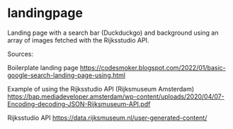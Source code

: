# landingpage
Landing page with a search bar (Duckduckgo) and background using an array of images fetched with the Rijksstudio API.


Sources: 

Boilerplate landing page
https://codesmoker.blogspot.com/2022/01/basic-google-search-landing-page-using.html 

Example of using the Rijksstudio API (Rijksmuseum Amsterdam)
https://bap.mediadeveloper.amsterdam/wp-content/uploads/2020/04/07-Encoding-decoding-JSON-Rijksmuseum-API.pdf 

Rijksstudio API
https://data.rijksmuseum.nl/user-generated-content/


